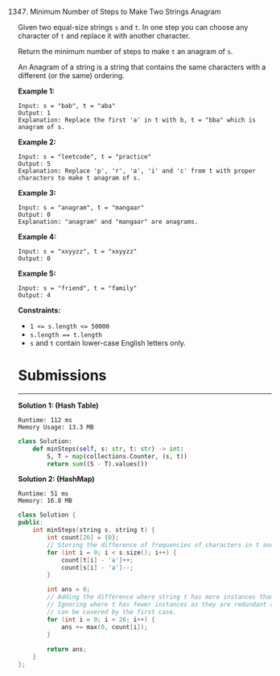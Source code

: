 1347. Minimum Number of Steps to Make Two Strings Anagram

Given two equal-size strings `s` and `t`. In one step you can choose any character of `t` and replace it with another character.

Return the minimum number of steps to make `t` an anagram of `s`.

An Anagram of a string is a string that contains the same characters with a different (or the same) ordering.

 

**Example 1:**
```
Input: s = "bab", t = "aba"
Output: 1
Explanation: Replace the first 'a' in t with b, t = "bba" which is anagram of s.
```

**Example 2:**
```
Input: s = "leetcode", t = "practice"
Output: 5
Explanation: Replace 'p', 'r', 'a', 'i' and 'c' from t with proper characters to make t anagram of s.
```

**Example 3:**
```
Input: s = "anagram", t = "mangaar"
Output: 0
Explanation: "anagram" and "mangaar" are anagrams. 
```

**Example 4:**
```
Input: s = "xxyyzz", t = "xxyyzz"
Output: 0
```

**Example 5:**
```
Input: s = "friend", t = "family"
Output: 4
```

**Constraints:**

* `1 <= s.length <= 50000`
* `s.length == t.length`
* `s` and `t` contain lower-case English letters only.

# Submissions
---
**Solution 1: (Hash Table)**
```
Runtime: 112 ms
Memory Usage: 13.3 MB
```
```python
class Solution:
    def minSteps(self, s: str, t: str) -> int:
        S, T = map(collections.Counter, (s, t))
        return sum((S - T).values())
```

**Solution 2: (HashMap)**
```
Runtime: 51 ms
Memory: 16.8 MB
```
```c++
class Solution {
public:
    int minSteps(string s, string t) {
        int count[26] = {0};
        // Storing the difference of frequencies of characters in t and s.
        for (int i = 0; i < s.size(); i++) {
            count[t[i] - 'a']++;
            count[s[i] - 'a']--;
        }

        int ans = 0;
        // Adding the difference where string t has more instances than s.
        // Ignoring where t has fewer instances as they are redundant and
        // can be covered by the first case.
        for (int i = 0; i < 26; i++) {
            ans += max(0, count[i]);
        }
        
        return ans;
    }
};
```
